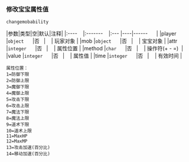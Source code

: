 ### 修改宝宝属性值
`changemobability`

|参数|类型|空|默认|注释|
|:----    |:-------    |:--- |----|------      |
|player |`object`      |否   |    | 玩家对象 |
|mob |`object`      |否   |    | 宝宝对象 |
|attr |`integer`      |否   |    | 属性位置 |
|method |`char`      |否   |    | 操作符(+ - =)  |
|value |`integer`      |否   |    | 属性值 |
|time |`integer`      |否   |    | 有效时间 |

```
属性位置：
1=防御下限 
2=防御上限 
3=魔御下限 
4=魔御上限 
5=攻击下限 
6=攻击上限 
7=魔法下限 
8=魔法上限
9=道术下限 
10=道术上限 
11=MaxHP 
12=MaxMP 
13=攻击加速(百分比)
14=移动加速(百分比)
```

